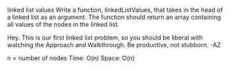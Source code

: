 linked list values
Write a function, linkedListValues, that takes in the head of a linked list as an argument. The function should return an array containing all values of the nodes in the linked list.

Hey. This is our first linked list problem, so you should be liberal with watching the Approach and Walkthrough. Be productive, not stubborn. -AZ

n = number of nodes
Time: O(n)
Space: O(n)